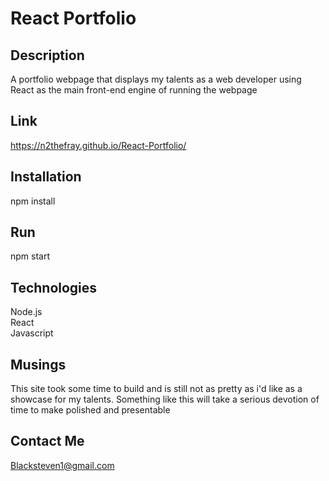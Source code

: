 # React Portfolio

## Description
A portfolio webpage that displays my talents as a web developer using React as the main front-end engine of running the webpage

## Link
https://n2thefray.github.io/React-Portfolio/



## Installation
npm install

## Run
npm start

## Technologies
Node.js
</br>React
</br>Javascript

## Musings
This site took some time to build and is still not as pretty as i'd like as a showcase for my talents. Something like this will take a serious devotion of time to make polished and presentable

## Contact Me
Blacksteven1@gmail.com
